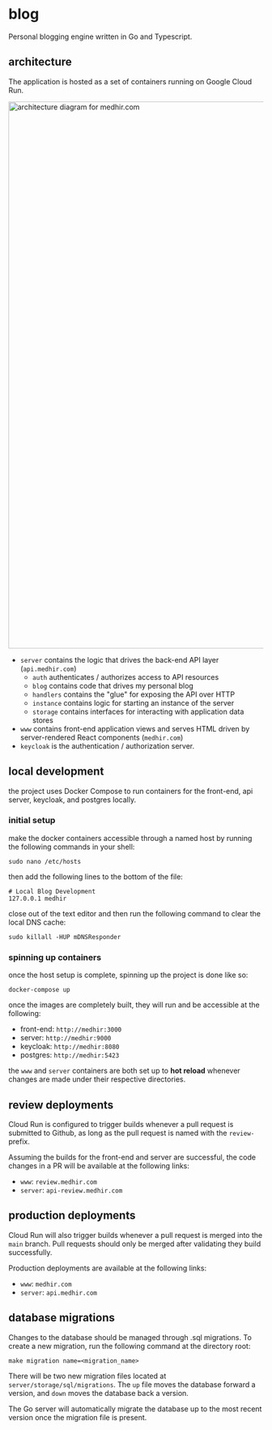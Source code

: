 # blog 

Personal blogging engine written in Go and Typescript.

## architecture

The application is hosted as a set of containers running on Google Cloud Run.

<img width="1080" alt="architecture diagram for medhir.com" src="https://github.com/medhir/blog/assets/5160860/7a59bce0-93ce-4998-bba6-32a28481cb95">


- `server` contains the logic that drives the back-end API layer (`api.medhir.com`)
    - `auth` authenticates / authorizes access to API resources
    - `blog` contains code that drives my personal blog
    - `handlers` contains the "glue" for exposing the API over HTTP
    - `instance` contains logic for starting an instance of the server
    - `storage` contains interfaces for interacting with application data stores
- `www` contains front-end application views and serves HTML driven by server-rendered React components (`medhir.com`)
- `keycloak` is the authentication / authorization server.

## local development 
the project uses Docker Compose to run containers for the front-end, api server, keycloak, and postgres locally.  

### initial setup
make the docker containers accessible through a named host by running the following commands in your shell: 

```shell
sudo nano /etc/hosts
```
then add the following lines to the bottom of the file: 

```shell
# Local Blog Development
127.0.0.1 medhir
```

close out of the text editor and then run the following command to clear the local DNS cache: 
```shell
sudo killall -HUP mDNSResponder
```

### spinning up containers
once the host setup is complete, spinning up the project is done like so: 
```shell
docker-compose up 
```
once the images are completely built, they will run and be accessible at the following: 

- front-end: `http://medhir:3000`
- server: `http://medhir:9000`
- keycloak: `http://medhir:8080`
- postgres: `http://medhir:5423`

the `www` and `server` containers are both set up to **hot reload** whenever changes are made under their respective directories.

## review deployments
Cloud Run is configured to trigger builds whenever a pull request is submitted to Github, as long as the pull request is named with the `review-`
prefix. 

Assuming the builds for the front-end and server are successful, the code changes in a PR will be available at the following links:

- `www`: `review.medhir.com` 
- `server`: `api-review.medhir.com`

## production deployments 
Cloud Run will also trigger builds whenever a pull request is merged into the `main` branch. Pull requests should only be merged after validating they build successfully. 

Production deployments are available at the following links:

- `www`: `medhir.com`
- `server`: `api.medhir.com`

## database migrations
Changes to the database should be managed through .sql migrations. To create a new migration, run the following command at the 
directory root:
 
```shell script
make migration name=<migration_name>
```

There will be two new migration files located at `server/storage/sql/migrations`. The `up` file moves the database forward a version,
and `down` moves the database back a version.

The Go server will automatically migrate the database up to the most recent version once the migration file is present. 
